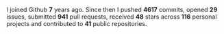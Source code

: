 
I joined Github **7** years ago. Since then I pushed **4617** commits, opened **29** issues, submitted **941** pull requests, received **48** stars across **116** personal projects and contributed to **41** public repositories.
